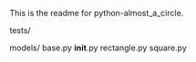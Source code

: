 This is the readme for python-almost_a_circle.

tests/

models/
base.py
__init__.py
rectangle.py
square.py
